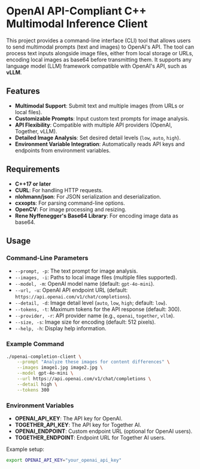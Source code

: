 # OpenAI API-Compliant C++ Multimodal Inference Client

This project provides a command-line interface (CLI) tool that allows users to send multimodal prompts (text and images) to OpenAI's API. The tool can process text inputs alongside image files, either from local storage or URLs, encoding local images as base64 before transmitting them. It supports any language model (LLM) framework compatible with OpenAI's API, such as **vLLM**.

## Features

- **Multimodal Support**: Submit text and multiple images (from URLs or local files).
- **Customizable Prompts**: Input custom text prompts for image analysis.
- **API Flexibility**: Compatible with multiple API providers (OpenAI, Together, vLLM).
- **Detailed Image Analysis**: Set desired detail levels (`low`, `auto`, `high`).
- **Environment Variable Integration**: Automatically reads API keys and endpoints from environment variables.
  
## Requirements

- **C++17 or later**
- **CURL**: For handling HTTP requests.
- **nlohmann/json**: For JSON serialization and deserialization.
- **cxxopts**: For parsing command-line options.
- **OpenCV**: For image processing and resizing.
- **Rene Nyffenegger's Base64 Library**: For encoding image data as base64.

## Usage

### Command-Line Parameters

- `--prompt, -p`: The text prompt for image analysis.
- `--images, -i`: Paths to local image files (multiple files supported).
- `--model, -m`: OpenAI model name (default: `gpt-4o-mini`).
- `--url, -u`: OpenAI API endpoint URL (default: `https://api.openai.com/v1/chat/completions`).
- `--detail, -d`: Image detail level (`auto`, `low`, `high`; default: `low`).
- `--tokens, -t`: Maximum tokens for the API response (default: 300).
- `--provider, -r`: API provider name (e.g., `openai`, `together`, `vllm`).
- `--size, -s`: Image size for encoding (default: 512 pixels).
- `--help, -h`: Display help information.

### Example Command

```bash
./openai-completion-client \
    --prompt "Analyze these images for content differences" \
    --images image1.jpg image2.jpg \
    --model gpt-4o-mini \
    --url https://api.openai.com/v1/chat/completions \
    --detail high \
    --tokens 300
```

### Environment Variables

- **OPENAI_API_KEY**: The API key for OpenAI.
- **TOGETHER_API_KEY**: The API key for Together AI.
- **OPENAI_ENDPOINT**: Custom endpoint URL (optional for OpenAI users).
- **TOGETHER_ENDPOINT**: Endpoint URL for Together AI users.

Example setup:

```bash
export OPENAI_API_KEY="your_openai_api_key"
```

